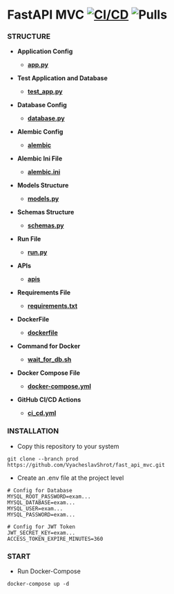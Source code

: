 # FastAPI MVC [![CI/CD](https://github.com/VyacheslavShrot/fast_api_mvc/actions/workflows/ci_cd.yml/badge.svg)](https://github.com/VyacheslavShrot/fast_api_mvc/actions/workflows/ci_cd.yml)  ![Pulls](https://img.shields.io/docker/pulls/vyacheslavshrot/fast_api_mvc)

### STRUCTURE

- <strong>Application Config</strong>
    - [<strong>app.py</strong>](config/app.py)

- <strong>Test Application and Database</strong>
    - [<strong>test_app.py</strong>](config/test_app.py)

- <strong>Database Config</strong>
    - [<strong>database.py</strong>](config/database.py)

- <strong>Alembic Config</strong>
    - [<strong>alembic</strong>](alembic)

- <strong>Alembic Ini File</strong>
    - [<strong>alembic.ini</strong>](alembic.ini)

- <strong>Models Structure</strong>
    - [<strong>models.py</strong>](config/models.py)

- <strong>Schemas Structure</strong>
    - [<strong>schemas.py</strong>](config/schemas.py)

- <strong>Run File</strong>
    - [<strong>run.py</strong>](run.py)

- <strong>APIs</strong>
    - [<strong>apis</strong>](apis)

- <strong>Requirements File</strong>
    - [<strong>requirements.txt</strong>](requirements.txt)

- <strong>DockerFile</strong>
    - [<strong>dockerfile</strong>](dockerfile)

- <strong>Command for Docker</strong>
    - [<strong>wait_for_db.sh</strong>](commands/wait_for_db.sh)

- <strong>Docker Compose File</strong>
    - [<strong>docker-compose.yml</strong>](docker-compose.yml)

- <strong>GitHub CI/CD Actions</strong>
    - [<strong>ci_cd.yml</strong>](.github/workflows/ci_cd.yml)

### INSTALLATION

- Copy this repository to your system

```
git clone --branch prod https://github.com/VyacheslavShrot/fast_api_mvc.git
```

- Create an .env file at the project level

```
# Config for Database
MYSQL_ROOT_PASSWORD=exam...
MYSQL_DATABASE=exam...
MYSQL_USER=exam...
MYSQL_PASSWORD=exam...

# Config for JWT Token
JWT_SECRET_KEY=exam...
ACCESS_TOKEN_EXPIRE_MINUTES=360
```

### START

- Run Docker-Compose

```
docker-compose up -d
```
